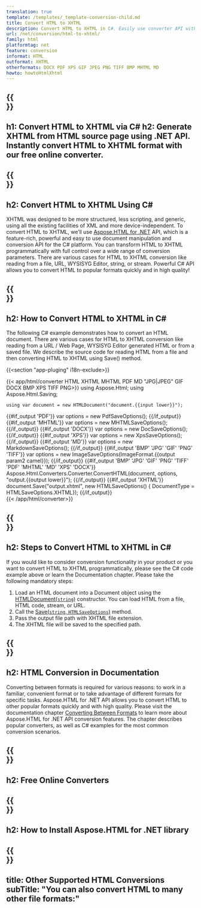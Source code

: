 ```yaml
---
translation: true
template: /templates/_template-conversion-child.md
title: Convert HTML to XHTML
description: Convert HTML to XHTML in C#. Easily use converter API within ASP.NET or any .NET application. Try online HTML to XHTML Converter for free!
url: /net/conversion/html-to-xhtml/
family: html
platformtag: net
feature: conversion
informat: HTML
outformat: XHTML
otherformats: DOCX PDF XPS GIF JPEG PNG TIFF BMP MHTML MD
howto: howtoHtmlXhtml
---
```


{{<section banner>}}
---
h1: Convert HTML to XHTML via C#
h2: Generate XHTML from HTML source page using .NET API. Instantly convert HTML to XHTML format with our free online converter.
---

{{<section overview>}}
---
h2: Convert HTML to XHTML Using C#
---

XHTML was designed to be more structured, less scripting, and generic, using all the existing facilities of XML and more device-independent. To convert HTML to XHTML, we’ll use [Aspose.HTML for .NET](https://products.aspose.com/html/net/) API, which is a feature-rich, powerful and easy to use document manipulation and conversion API for the C# platform. You can transform HTML to XHTML programmatically with full control over a wide range of conversion parameters. There are various cases for HTML to XHTML conversion like reading from a file, URL, WYSISYG Editor, string, or stream. Powerful C# API allows you to convert HTML to popular formats quickly and in high quality!

{{<section demos>}}
---
h2: How to Convert HTML to XHTML in C#
---

The following C# example demonstrates how to convert an HTML document. There are various cases for HTML to XHTML conversion like reading from a URL / Web Page, WYSISYG Editor generated HTML or from a saved file. We describe the source code for reading HTML from a file and then converting HTML to XHTML using Save() method.

{{<section "app-pluging" i18n-exclude>}}

{{< app/html/converter HTML XHTML MHTML PDF MD "JPG|JPEG" GIF DOCX BMP XPS TIFF PNG>}}
using Aspose.Html;
using Aspose.Html.Saving;

    using var document = new HTMLDocument("document.{{input lower}}");
{{#if_output 'PDF'}}
    var options = new PdfSaveOptions();
{{/if_output}}
{{#if_output 'MHTML'}}
    var options = new MHTMLSaveOptions();
{{/if_output}}
{{#if_output 'DOCX'}}
    var options = new DocSaveOptions();
{{/if_output}}
{{#if_output 'XPS'}}
    var options = new XpsSaveOptions();
{{/if_output}}
{{#if_output 'MD'}}
    var options = new MarkdownSaveOptions();
{{/if_output}}
{{#if_output 'BMP' 'JPG' 'GIF' 'PNG' 'TIFF'}}
    var options = new ImageSaveOptions(ImageFormat.{{output param2 camel}});
{{/if_output}}
{{#if_output 'BMP' 'JPG' 'GIF' 'PNG' 'TIFF' 'PDF' 'MHTML' 'MD' 'XPS' 'DOCX'}}
    Aspose.Html.Converters.Converter.ConvertHTML(document, options, "output.{{output lower}}"); 
{{/if_output}}
{{#if_output 'XHTML'}} 
    document.Save("output.xhtml", new HTMLSaveOptions() { DocumentType = HTMLSaveOptions.XHTML}); 
{{/if_output}}     
{{< /app/html/converter>}} 

{{<section steps>}}
---
h2: Steps to Convert HTML to XHTML in C#
---

If you would like to consider conversion functionality in your product or you want to convert HTML to XHTML programmatically, please see the C# code example above or learn the Documentation chapter. Please take the following mandatory steps:

1.  Load an HTML document into a Document object using the [HTMLDocument(`string`)](https://reference.aspose.com/html/net/aspose.html/htmldocument/htmldocument/) constructor. You can load HTML from a file, HTML code, stream, or URL.
1.  Call the [Save(`string`, `HTMLSaveOptions`)](https://reference.aspose.com/html/net/aspose.html/htmldocument/save/) method.
1.  Pass the output file path with XHTML file extension.
1.  The XHTML file will be saved to the specified path.


{{<section documentation>}}
---
h2: HTML Conversion in Documentation
---

Converting between formats is required for various reasons: to work in a familiar, convenient format or to take advantage of different formats for specific tasks. Aspose.HTML for .NET API allows you to convert HTML to other popular formats quickly and with high quality. Please visit the documentation chapter <a href="https://docs.aspose.com/html/net/converting-between-formats/" target="_blank">Converting Between Formats</a> to learn more about Aspose.HTML for .NET API conversion features. The chapter describes popular converters, as well as C# examples for the most common conversion scenarios.

{{<section online-converters>}}
---
h2: Free Online Converters
---

{{<section get-started>}}
---
h2: How to Install Aspose.HTML for .NET library
---

{{<section other-conversions>}}
---
title: Other Supported HTML Conversions
subTitle: "You can also convert HTML to many other file formats:"
---